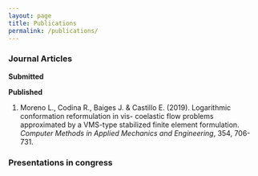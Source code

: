```yaml
---
layout: page
title: Publications
permalink: /publications/
---
```


### Journal Articles

**Submitted**


**Published**

1. Moreno L., Codina R., Baiges J. & Castillo E. (2019). Logarithmic conformation reformulation in vis-
coelastic flow problems approximated by a VMS-type stabilized finite element formulation. *Computer
Methods in Applied Mechanics and Engineering*, 354, 706-731.


### Presentations in congress

